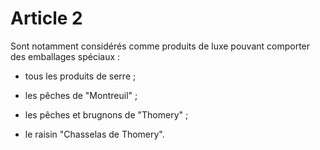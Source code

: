 # Article 2

Sont notamment considérés comme produits de luxe pouvant comporter des emballages spéciaux :

- tous les produits de serre ;

- les pêches de "Montreuil" ;

- les pêches et brugnons de "Thomery" ;

- le raisin "Chasselas de Thomery".
